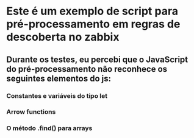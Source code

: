 # Este é um exemplo de script para pré-processamento em regras de descoberta no zabbix
## Durante os testes, eu percebi que o JavaScript do pré-processamento não reconhece os seguintes elementos do js:
### Constantes e variáveis do tipo let
### Arrow functions
### O método .find() para arrays